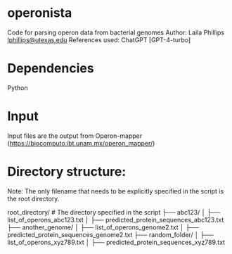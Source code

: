 # operonista
Code for parsing operon data from bacterial genomes
Author: Laila Phillips lphillips@utexas.edu
References used: ChatGPT [GPT-4-turbo]

# Dependencies
Python

# Input
Input files are the output from Operon-mapper (https://biocomputo.ibt.unam.mx/operon_mapper/)

# Directory structure:
Note: The only filename that needs to be explicitly specified in the script is the root directory.

root_directory/  # The directory specified in the script
├── abc123/
│   ├── list_of_operons_abc123.txt
│   ├── predicted_protein_sequences_abc123.txt
├── another_genome/
│   ├── list_of_operons_genome2.txt
│   ├── predicted_protein_sequences_genome2.txt
├── random_folder/
│   ├── list_of_operons_xyz789.txt
│   ├── predicted_protein_sequences_xyz789.txt
